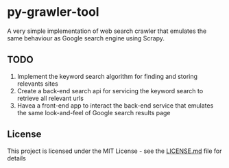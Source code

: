 # py-grawler-tool

A very simple implementation of web search crawler that emulates the same behaviour as Google search engine using Scrapy.

## TODO
1. Implement the keyword search algorithm for finding and storing relevants sites
2. Create a back-end search api for servicing the keyword search to retrieve all relevant urls
3. Havea a front-end app to interact the back-end service that emulates the same look-and-feel of Google search results page

## License

This project is licensed under the MIT License - see the [LICENSE.md](LICENSE) file for details